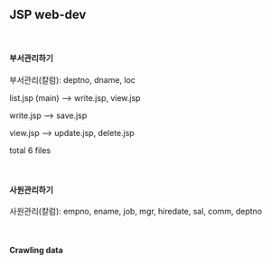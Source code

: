 ## JSP web-dev</h2>
<br>

#### 부서관리하기
  
부서관리(칼럼): deptno, dname, loc

list.jsp (main) --> write.jsp, view.jsp   

write.jsp --> save.jsp  

view.jsp --> update.jsp, delete.jsp  

total 6 files

<br>

#### 사원관리하기
  
사원관리(칼럼): empno, ename, job, mgr, hiredate, sal, comm, deptno
  
<br>

#### Crawling data
